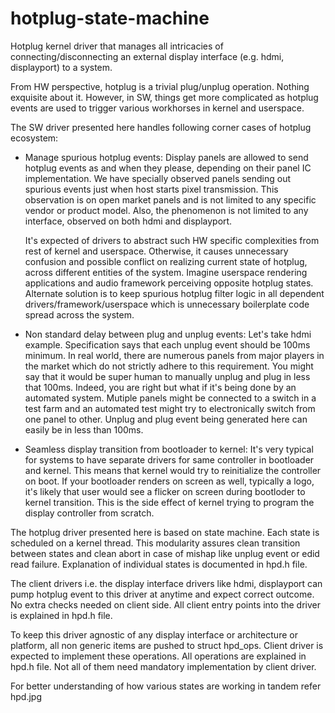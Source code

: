 # hotplug-state-machine
Hotplug kernel driver that manages all intricacies of connecting/disconnecting an external display interface (e.g. hdmi, displayport) to a system.

From HW perspective, hotplug is a trivial plug/unplug operation. Nothing exquisite about it. However, in SW, things get more complicated as hotplug events are used to trigger various workhorses in kernel and userspace.

The SW driver presented here handles following corner cases of hotplug ecosystem:
- Manage spurious hotplug events:
	Display panels are allowed to send hotplug events as and when they please, depending on their panel IC implementation. We have specially observed panels sending out spurious events just when host starts pixel transmission. This observation is on open market panels and is not limited to any specific vendor or product model. Also, the phenomenon is not limited to any interface, observed on both hdmi and displayport.
	
	It's expected of drivers to abstract such HW specific complexities from rest of kernel and userspace. Otherwise, it causes unnecessary confusion and possible conflict on realizing current state of hotplug, across different entities of the system. Imagine userspace rendering applications and audio framework perceiving opposite hotplug states. Alternate solution is to keep spurious hotplug filter logic in all dependent drivers/framework/userspace which is unnecessary boilerplate code spread across the system.

- Non standard delay between plug and unplug events:
	Let's take hdmi example. Specification says that each unplug event should be 100ms minimum. In real world, there are numerous panels from major players in the market which do not strictly adhere to this requirement. You might say that it would be super human to manually unplug and plug in less that 100ms. Indeed, you are right but what if it's being done by an automated system. Mutiple panels might be connected to a switch in a test farm and an automated test might try to electronically switch from one panel to other. Unplug and plug event being generated here can easily be in less than 100ms.

- Seamless display transition from bootloader to kernel:
	It's very typical for systems to have separate drivers for same controller in bootloader and kernel. This means that kernel would try to reinitialize the controller on boot. If your bootloader renders on screen as well, typically a logo, it's likely that user would see a flicker on screen during bootloder to kernel transition. This is the side effect of kernel trying to program the display controller from scratch.

The hotplug driver presented here is based on state machine. Each state is scheduled on a kernel thread. This modularity assures clean transition between states and clean abort in case of mishap like unplug event or edid read failure. Explanation of individual states is documented in hpd.h file.

The client drivers i.e. the display interface drivers like hdmi, displayport can pump hotplug event to this driver at anytime and expect correct outcome. No extra checks needed on client side. All client entry points into the driver is explained in hpd.h file.

To keep this driver agnostic of any display interface or architecture or platform, all non generic items are pushed to struct hpd_ops. Client driver is expected to implement these operations. All operations are explained in hpd.h file. Not all of them need mandatory implementation by client driver.

For better understanding of how various states are working in tandem refer hpd.jpg
